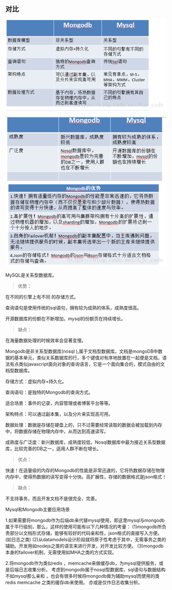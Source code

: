 ## 对比

![img](images/20180523145418434)

![img](images/20180523145445245)

MySQL是关系型数据库。

> 优势：

在不同的引擎上有不同 的存储方式。

查询语句是使用传统的sql语句，拥有较为成熟的体系，成熟度很高。

开源数据库的份额在不断增加，mysql的份额页在持续增长。

> 缺点：

在海量数据处理的时候效率会显著变慢。



Mongodb是非关系型数据库(nosql ),属于文档型数据库。文档是mongoDB中数据的基本单元，类似关系数据库的行，多个键值对有序地放置在一起便是文档，语法有点类似javascript面向对象的查询语言，它是一个面向集合的，模式自由的文档型数据库。

存储方式：虚拟内存+持久化。

查询语句：是独特的Mongodb的查询方式。

适合场景：事件的记录，内容管理或者博客平台等等。

架构特点：可以通过副本集，以及分片来实现高可用。

数据处理：数据是存储在硬盘上的，只不过需要经常读取的数据会被加载到内存中，将数据存储在物理内存中，从而达到高速读写。

成熟度与广泛度：新兴数据库，成熟度较低，Nosql数据库中最为接近关系型数据库，比较完善的DB之一，适用人群不断在增长。

> 优点：

快速！在适量级的内存的Mongodb的性能是非常迅速的，它将热数据存储在物理内存中，使得热数据的读写变得十分快。高扩展性，存储的数据格式是json格式！

> 缺点：

不支持事务，而且开发文档不是很完全，完善。

Mysql和Mongodb主要应用场景

1.如果需要将mongodb作为后端db来代替mysql使用，即这里mysql与mongodb 属于平行级别，那么，这样的使用可能有以下几种情况的考量： (1)mongodb所负责部分以文档形式存储，能够有较好的代码亲和性，json格式的直接写入方便。(如日志之类) (2)从datamodels设计阶段就将原子性考虑于其中，无需事务之类的辅助。开发用如nodejs之类的语言来进行开发，对开发比较方便。 (3)mongodb本身的failover机制，无需使用如MHA之类的方式实现。

2.将mongodb作为类似redis ，memcache来做缓存db，为mysql提供服务，或是后端日志收集分析。 考虑到mongodb属于nosql型数据库，sql语句与数据结构不如mysql那么亲和 ，也会有很多时候将mongodb做为辅助mysql而使用的类redis memcache 之类的缓存db来使用。 亦或是仅作日志收集分析。